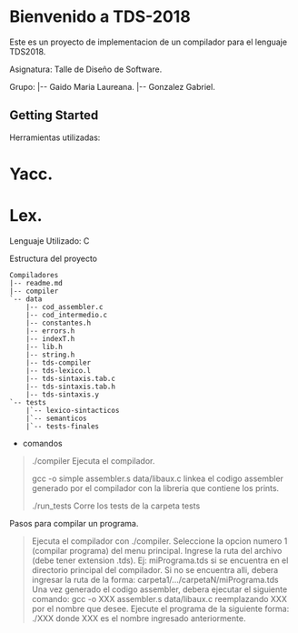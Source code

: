 Bienvenido a TDS-2018
================

Este es un proyecto de implementacion de un compilador para el lenguaje TDS2018.

Asignatura: Talle de Diseño de Software.

Grupo:
    |-- Gaido Maria Laureana.
    |-- Gonzalez Gabriel.


Getting Started
---------------

Herramientas utilizadas:

# Yacc.
# Lex.

Lenguaje Utilizado: C

Estructura del proyecto

```
Compiladores
|-- readme.md
|-- compiler
`-- data
    |-- cod_assembler.c
    |-- cod_intermedio.c
    |-- constantes.h
    |-- errors.h
    |-- indexT.h
    |-- lib.h
    |-- string.h
    |-- tds-compiler
    |-- tds-lexico.l
    |-- tds-sintaxis.tab.c
    |-- tds-sintaxis.tab.h
    |-- tds-sintaxis.y
`-- tests
    |`-- lexico-sintacticos
    |`-- semanticos
    |`-- tests-finales
```

* comandos
>  ./compiler
>  Ejecuta el compilador.
>
>  gcc -o simple assembler.s data/libaux.c
>  linkea el codigo assembler generado por el compilador con la libreria que contiene los prints.
>
>  ./run_tests
>  Corre los tests de la carpeta tests

Pasos para compilar un programa.

>  Ejecuta el compilador con ./compiler.
>  Seleccione la opcion numero 1 (compilar programa) del menu principal.
>  Ingrese la ruta del archivo (debe tener extension .tds). Ej: miPrograma.tds si se encuentra en el directorio principal del compilador.
>  Si no se encuentra alli, debera ingresar la ruta de la forma: carpeta1/.../carpetaN/miPrograma.tds
>  Una vez generado el codigo assembler, debera ejecutar el siguiente comando: gcc -o XXX assembler.s data/libaux.c reemplazando XXX por el nombre que desee.
>  Ejecute el programa de la siguiente forma: ./XXX  donde XXX es el nombre ingresado anteriormente.
